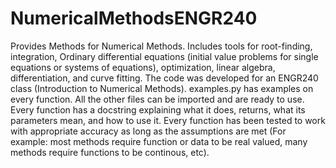 # NumericalMethodsENGR240
Provides Methods for Numerical Methods. Includes tools for root-finding, integration, Ordinary differential equations (initial value problems for single equations or systems of equations), optimization, linear algebra, differentiation, and curve fitting. The code was developed for an ENGR240 class (Introduction to Numerical Methods).
examples.py has examples on every function. All the other files can be imported and are ready to use. Every function has a docstring explaining what it does, returns, what its parameters mean, and how to use it.
Every function has been tested to work with appropriate accuracy as long as the assumptions are met (For example: most methods require function or data to be real valued, many methods require functions to be continous, etc).
